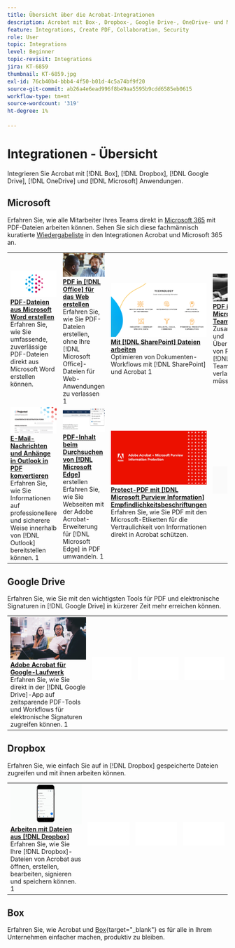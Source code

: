 ```yaml
---
title: Übersicht über die Acrobat-Integrationen
description: Acrobat mit Box-, Dropbox-, Google Drive-, OneDrive- und Microsoft-Programmen integrieren
feature: Integrations, Create PDF, Collaboration, Security
role: User
topic: Integrations
level: Beginner
topic-revisit: Integrations
jira: KT-6859
thumbnail: KT-6859.jpg
exl-id: 76cb40b4-bbb4-4f50-b01d-4c5a74bf9f20
source-git-commit: ab26a4e6ead996f8b49aa5595b9cdd6585eb0615
workflow-type: tm+mt
source-wordcount: '319'
ht-degree: 1%

---
```


# Integrationen - Übersicht

Integrieren Sie Acrobat mit [!DNL Box], [!DNL Dropbox], [!DNL Google Drive], [!DNL OneDrive] und [!DNL Microsoft] Anwendungen.

## Microsoft

Erfahren Sie, wie alle Mitarbeiter Ihres Teams direkt in [Microsoft 365](https://www.adobe.com/documentcloud/integrations/microsoft-office-365.html) mit PDF-Dateien arbeiten können. Sehen Sie sich diese fachmännisch kuratierte [Wiedergabeliste](https://experienceleague.adobe.com/en/playlists/acrobat-integrate-microsoft-365) in den Integrationen Acrobat und Microsoft 365 an.

<table style="table-layout:fixed">
<tr>
  <td>
    <a href="createfromword.md">
      <img alt="Erstellen von PDF-Dateien aus Microsoft Word" src="../assets/create-word.png" />
    </a>
    <div>
    <a href="createfromword.md"><strong>PDF-Dateien aus Microsoft Word erstellen</strong></a>
    </div>
    Erfahren Sie, wie Sie umfassende, zuverlässige PDF-Dateien direkt aus Microsoft Word erstellen können.
    <br>
  </td>
  <td>
    <a href="createofficeweb.md">
      <img alt="PDF in [!DNL Office] für das Web erstellen" src="../assets/office-web.png" />
    </a>
    <div>
    <a href="createofficeweb.md"><strong>PDF in [!DNL Office] für das Web erstellen</strong></a>
    </div>
    Erfahren Sie, wie Sie PDF-Dateien erstellen, ohne Ihre [!DNL Microsoft Office]-Dateien für Web-Anwendungen zu verlassen
    1<br>
  </td> 
  <td>
    <a href="acrobatandsp.md">
      <img alt="Mit [!DNL SharePoint] Dateien arbeiten" src="../assets/work-sharepoint.png" />
    </a>
    <div>
    <a href="acrobatandsp.md"><strong>Mit [!DNL SharePoint] Dateien arbeiten</strong></a>
    </div>
    Optimieren von Dokumenten-Workflows mit [!DNL SharePoint] und Acrobat
    1<br>
  </td>
  <td>
    <a href="acrobatandteams.md">
      <img alt="PDF-Zusammenarbeit in [!DNL Microsoft Teams]" src="../assets/collaboration-teams.png" />
    </a>
    <div>
    <a href="acrobatandteams.md"><strong>PDF in [!DNL Microsoft Teams]</strong></a>
    </div>
    Zusammenarbeit und Überprüfung von PDF ohne [!DNL Microsoft Teams] verlassen zu müssen
    1<br>
  </td>
</tr>
<tr>
  <td>
    <a href="outlook.md">
      <img alt="Konvertieren von E-Mail-Nachrichten und Anhängen in PDF in Outlook" src="../assets/outlook.png" />
    </a>
    <div>
    <a href="outlook.md"><strong>E-Mail-Nachrichten und Anhänge in Outlook in PDF konvertieren</strong></a>
    </div>
    Erfahren Sie, wie Sie Informationen auf professionellere und sicherere Weise innerhalb von [!DNL Outlook] bereitstellen können.
    1<br>
  </td>
  <td>
    <a href="edge.md">
      <img alt="Erstellen Sie PDF-Inhalte beim Durchsuchen mit [!DNL Microsoft Edge]" src="../assets/edge.png" />
    </a>
    <div>
    <a href="edge.md"><strong>PDF-Inhalt beim Durchsuchen von [!DNL Microsoft Edge]</strong></a> erstellen
    </div>
    Erfahren Sie, wie Sie Webseiten mit der Adobe Acrobat-Erweiterung für [!DNL Microsoft Edge] in PDF umwandeln.
    1<br>
  </td>
  <td>
    <a href="microsoftsensitivitylabels.md">
      <img alt="Protect-PDF mit [!DNL Microsoft Purview Information] Sensitivitätsbeschriftungen" src="../assets/purview.png" />
    </a>
    <div>
    <a href="microsoftsensitivitylabels.md"><strong>Protect-PDF mit [!DNL Microsoft Purview Information] Empfindlichkeitsbeschriftungen</strong></a>
    </div>
    Erfahren Sie, wie Sie PDF mit den Microsoft-Etiketten für die Vertraulichkeit von Informationen direkt in Acrobat schützen.
    <br>
  </td>
  <td>
   <img alt="Spacer" src="../assets/Grayspacer.png" />
    <div>
    <br>
  </td>
</tr>
</table>

## Google Drive

Erfahren Sie, wie Sie mit den wichtigsten Tools für PDF und elektronische Signaturen in [!DNL Google Drive] in kürzerer Zeit mehr erreichen können.

<table style="table-layout:fixed">
<tr>
  <td>
    <a href="acrobatandgoogle.md">
      <img alt="Adobe Acrobat für Google Drive" src="../assets/google.png" />
    </a>
    <div>
    <a href="acrobatandgoogle.md"><strong>Adobe Acrobat für Google-Laufwerk</strong></a>
    </div>
    Erfahren Sie, wie Sie direkt in der [!DNL Google Drive]-App auf zeitsparende PDF-Tools und Workflows für elektronische Signaturen zugreifen können.
    1<br>
  </td>
  <td>
   <img alt="Spacer" src="../assets/Whitespacer.png" />
    <div>
    <br>
  </td>
  <td>
   <img alt="Spacer" src="../assets/Whitespacer.png" />
    <div>
    <br>
  </td>
  <td>
   <img alt="Spacer" src="../assets/Whitespacer.png" />
    <div>
    <br>
  </td>
</tr>
</table>

## Dropbox

Erfahren Sie, wie einfach Sie auf in [!DNL Dropbox] gespeicherte Dateien zugreifen und mit ihnen arbeiten können.

<table style="table-layout:fixed">
<tr>
  <td>
    <a href="acrobat-dropbox.md">
      <img alt="Arbeiten mit Dateien aus [!DNL Dropbox]" src="../assets/work-dropbox.png" />
    </a>
    <div>
    <a href="acrobat-dropbox.md"><strong>Arbeiten mit Dateien aus [!DNL Dropbox]</strong></a>
    </div>
    Erfahren Sie, wie Sie Ihre [!DNL Dropbox]-Dateien von Acrobat aus öffnen, erstellen, bearbeiten, signieren und speichern können.
    1<br>
  </td>
  <td>
   <img alt="Spacer" src="../assets/Whitespacer.png" />
    <div>
    <br>
  </td>
  <td>
   <img alt="Spacer" src="../assets/Whitespacer.png" />
    <div>
    <br>
  </td>
  <td>
   <img alt="Spacer" src="../assets/Whitespacer.png" />
    <div>
    <br>
  </td>
</tr>
</table>

## Box

Erfahren Sie, wie Acrobat und [Box](https://www.adobe.com/documentcloud/integrations/box.html){target="_blank"} es für alle in Ihrem Unternehmen einfacher machen, produktiv zu bleiben.
